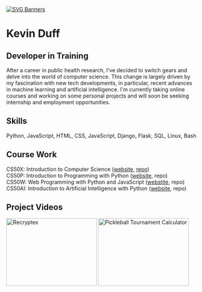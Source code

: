 [![SVG Banners](https://svg-banners.vercel.app/api?type=luminance&text1=KevinDuff_💻&width=900&height=150)](https://github.com/Akshay090/svg-banners)
# Kevin Duff
## Developer in Training

After a career in public health research, I've decided to switch gears and delve into the world of computer science. This change is largely driven by my fascination with new tech developments, in particular, recent advances in machine learning and artificial intelligence. I'm currently taking online courses and working on some personal projects and will soon be seeking internship and employment opportunities.

## Skills
Python, JavaScript, HTML, CSS, JavaScript, Django, Flask, SQL, Linux, Bash

## Course Work
CS50X: Introduction to Computer Science ([website](https://cs50.harvard.edu/x/2022/), [repo](https://github.com/kvnduff/CS50X/))\
CS50P: Introduction to Programming with Python ([website](https://cs50.harvard.edu/python/2022/), repo)\
CS50W: Web Programming with Python and JavaScript ([webstite](https://cs50.harvard.edu/web/2020/), repo)\
CS50AI: Introduction to Artificial Intelligence with Python ([website](https://cs50.harvard.edu/ai/2020/), repo)

## Project Videos
<div>
  <a href="http://www.youtube.com/watch?feature=player_embedded&v=M8JmcAFzFuo" target="_blank"><img src="http://img.youtube.com/vi/M8JmcAFzFuo/0.jpg" 
  alt="Recryptex" width="240" height="180" target="_blank"/></a>
  <a href="http://www.youtube.com/watch?feature=player_embedded&v=WHggJosI90s" target="_blank"><img src="http://img.youtube.com/vi/WHggJosI90s/0.jpg" 
  alt="Pickleball Tournament Calculator" width="240" height="180" target="_blank"/></a>
</div>

